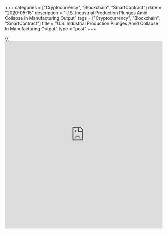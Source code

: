+++
categories = ["Cryptocurrency", "Blockchain", "SmartContract"]
date = "2020-05-15"
description = "U.S. Industrial Production Plunges Amid Collapse In Manufacturing Output"
tags = ["Cryptocurrency", "Blockchain", "SmartContract"]
title = "U.S. Industrial Production Plunges Amid Collapse In Manufacturing Output"
type = "post"
+++

{{<iframe id="large-banner" src="https://www.bounty.group/#slide=1.0" width="100%" height="600" scrolling="no" style="border: 0px solid rgb(216, 221, 230); border-radius: 3px;">}}

The Federal Reserve released a report on Friday showing a record drop in
U.S. industrial production in the month of April, as the COVID-19
pandemic led many factories to slow or suspend operations throughout the
month.

The report said industrial production plummeted by 11.2 percent in April
after tumbling by a revised 4.5 percent in March.

Economists had expected production to plunge by 11.5 percent compared to
the 5.4 percent nosedive originally reported for the previous month.

Andrew Hunter, Senior U.S. Economist at Capital Economics, noted the
steep drop was "sharper than at any point in the index's 101-year
[history](https://www.fixpro.org/post/chargeless-historical-data-api-backtesting/), including the Great Depression, the end of World War 2 and the
Global Financial Crisis."

"Output will rebound from May onwards, as factories begin to reopen, but
the early signs are that the recovery is set to be gradual," Hunter
added.

Manufacturing output led the way lower, cratering by 13.7 in April amid
a 70 percent collapse in the output of motor vehicles and parts.

Mining output also tumbled by 6.1 percent in April, while utilities
output showed a relatively modest 0.9 percent decrease.

The report also said capacity utilization slumped to 64.9 percent in
April from a revised 73.2 percent in March. Capacity utilization had
been expected to plunge to 64.0 percent.

Capacity utilization in the manufacturing and mining sectors plummeted
to 61.1 percent and 81.7 percent, respectively, while capacity
utilization in the utilities sector dipped to 71.1 percent.

For comments and feedback [contact](https://www.playgroundfx.com/contact/): editorial@rtt[news](https://www.letsplayfx.com/blog/forex-news-website/).com

[Forex News][1]

   1. www.rtt[news](https://www.letsplayfx.com/blog/forex-news-website/).com/Content/Forex.aspx